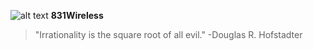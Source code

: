 ![alt text](https://831wireless.cf/images/grayhat_inverted.png "Gray Hat") **831Wireless**
> "Irrationality is the square root of all evil."
-Douglas R. Hofstadter
